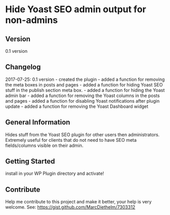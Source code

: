 Hide Yoast SEO admin output for non-admins
============================

Version
-------
0.1 version


Changelog
---------

2017-07-25: 0.1 version
			- created the plugin
			- added a function for removing the meta boxes in posts and pages
			- added a function for hiding Yoast SEO stuff in the publish section meta box.
			- added a function for hiding the Yoast admin bar
			- added a function for removing the Yoast columns in the posts and pages
			- added a function for disabling Yoast notifications after plugin update
			- added a function for removing the Yoast Dashboard widget


General Information
-------------------
Hides stuff from the Yoast SEO plugin for other users then administrators. Extremely useful for clients that do not need to have SEO meta fields/columns visible on their admin.


Getting Started
----------------
install in your WP Plugin directory and activate!


Contribute
-----------------
Help me contribute to this project and make it better, your help is very welcome.
See: https://gist.github.com/MarcDiethelm/7303312